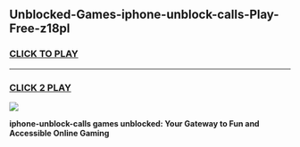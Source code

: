 
## Unblocked-Games-iphone-unblock-calls-Play-Free-z18pl
<h3>
<a href="https://premium76.site?title=iphone-unblock-calls&ref=20M">CLICK TO PLAY</a></h3>
<hr>

<h3>
<a href="https://premium76.site?title=iphone-unblock-calls&ref=20M">CLICK 2 PLAY</a>
  
</h3>

<a href="https://premium76.site?title=iphone-unblock-calls&ref=19M"><img src="https://clearcache.store/games.png"></a>


**iphone-unblock-calls games unblocked: Your Gateway to Fun and Accessible Online Gaming**
